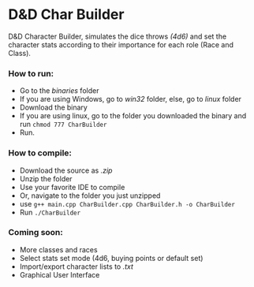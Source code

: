 # D&amp;D Char Builder
D&amp;D Character Builder, simulates the dice throws <i>(4d6)</i> and set the character stats according to their importance for each role (Race and Class).

<h3>How to run:</h3>
<ul>
  <li>Go to the <i>binaries</i> folder</li>
  <li>If you are using Windows, go to <i>win32</i> folder, else, go to <i>linux</i> folder</li>
  <li>Download the binary</li>
  <li>If you are using linux, go to the folder you downloaded the binary and run <code>chmod 777 CharBuilder</code>
  <li>Run.</li>
</ul>

<h3>How to compile:</h3>
<ul>
  <li>Download the source as <i>.zip</i></li>
  <li>Unzip the folder</li>
  <li>Use your favorite IDE to compile</li>
  <li>Or, navigate to the folder you just unzipped</li>
  <li>use <code>g++ main.cpp CharBuilder.cpp CharBuilder.h -o CharBuilder</code></li>
  <li>Run <code>./CharBuilder</code></li>
</ul>

<h3>Coming soon:</h3>
<ul>
  <li>More classes and races</li>
  <li>Select stats set mode (4d6, buying points or default set)</li>
  <li>Import/export character lists to <i>.txt</i></li>
  <li>Graphical User Interface</li>
</ul>
